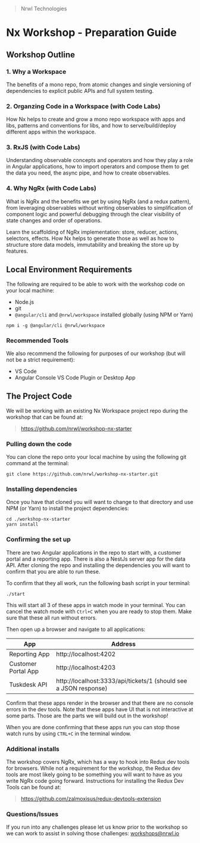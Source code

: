 > Nrwl Technologies

# Nx Workshop - Preparation Guide

## Workshop Outline

### 1. Why a Workspace

The benefits of a mono repo, from atomic changes and single versioning of dependencies to explicit public APIs and full system testing.

### 2. Organzing Code in a Workspace **(with Code Labs)**

How Nx helps to create and grow a mono repo workspace with apps and libs, patterns and conventions for libs, and how to serve/build/deploy different apps within the workspace.

### 3. RxJS **(with Code Labs)**

Understanding observable concepts and operators and how they play a role in Angular applications, how to import operators and compose them to get the data you need, the async pipe, and how to create observables.

### 4. Why NgRx **(with Code Labs)**

What is NgRx and the benefits we get by using NgRx (and a redux
pattern), from leveraging observables without writing observables to
simplification of component logic and powerful debugging through the clear
visibility of state changes and order of operations.

Learn the scaffolding of NgRx implementation: store, reducer, actions, selectors, effects. How Nx helps to generate those as well as how to structure store data models, immutability and breaking the store up by features.

## Local Environment Requirements

The following are required to be able to work with the workshop code on your local machine:

- Node.js
- git
- `@angular/cli` and `@nrwl/workspace` installed globally (using NPM or Yarn)

```
npm i -g @angular/cli @nrwl/workspace
```

### Recommended Tools

We also recommend the following for purposes of our workshop (but will not be a strict requirement):

- VS Code
- Angular Console VS Code Plugin or Desktop App

## The Project Code

We will be working with an existing Nx Workspace project repo during the workshop that can be found at:

> https://github.com/nrwl/workshop-nx-starter

### Pulling down the code

You can clone the repo onto your local machine by using the following git command at the terminal:

```
git clone https://github.com/nrwl/workshop-nx-starter.git
```

### Installing dependencies

Once you have that cloned you will want to change to that directory and use NPM (or Yarn) to install the project dependencies:

```
cd ./workshop-nx-starter
yarn install
```

### Confirming the set up

There are two Angular applications in the repo to start with, a customer portal and a reporting app. There is also a NestJs server app for the data API. After cloning the repo and installing the dependencies you will want to confirm that you are able to run these.

To confirm that they all work, run the following bash script in your terminal:

```terminal
./start
```

This will start all 3 of these apps in watch mode in your terminal. You can cancel the watch mode with `Ctrl+C` when you are ready to stop them. Make sure that these all run without errors.

Then open up a browser and navigate to all applications:

| App                 | Address                                                          |
| ------------------- | ---------------------------------------------------------------- |
| Reporting App       | http://localhost:4202                                            |
| Customer Portal App | http://localhost:4203                                            |
| Tuskdesk API        | http://localhost:3333/api/tickets/1 (should see a JSON response) |

Confirm that these apps render in the browser and that there are no console errors in the dev tools. Note that these apps have UI that is not interactive at some parts. Those are the parts we will build out in the workshop!

When you are done confirming that these apps run you can stop those watch runs by using `CTRL+C` in the terminal window.

### Additional installs

The workshop covers NgRx, which has a way to hook into Redux dev tools for browsers. While not a requirement for the workshop, the Redux dev tools are most likely going to
be something you will want to have as you write NgRx code going forward. Instructions
for installing the Redux Dev Tools can be found at:

> https://github.com/zalmoxisus/redux-devtools-extension

### Questions/Issues

If you run into any challenges please let us know prior to the workshop so we can work to assist in solving those challenges: workshops@nrwl.io
